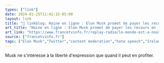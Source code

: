 ```yaml
---
types: ["link"]
date: 2024-01-25T11:41:15-05:00
layout: link
title: "🔗 linkblog: Haine en ligne : Elon Musk promet de payer les recours en justice contre la future loi irlandaise'"
art_title: "Haine en ligne : Elon Musk promet de payer les recours en justice contre la future loi irlandaise"
art_link: "https://www.francetvinfo.fr/replay-radio/le-monde-est-a-nous/haine-en-ligne-elon-musk-promet-de-payer-les-recours-en-justice-contre-la-future-loi-irlandaise_6295287.html#xtor=RSS-3-%5Binternet%5D"
source: ["francetvinfo.fr"]
tags: ["Elon Musk","Twitter","content moderation","hate speech","Ireland"]
---
```

Musk ne s'intéresse à la liberté d'expression que quand il peut en profiter.
